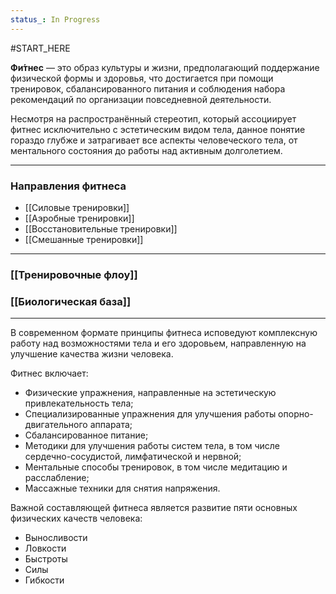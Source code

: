 ```yaml
---
status_: In Progress
---
```

#START_HERE

**Фи́тнес** — это образ культуры и жизни, предполагающий поддержание физической формы и здоровья, что достигается при помощи тренировок, сбалансированного питания и соблюдения набора рекомендаций по организации повседневной деятельности.

Несмотря на распространённый стереотип, который ассоциирует фитнес исключительно с эстетическим видом тела, данное понятие гораздо глубже и затрагивает все аспекты человеческого тела, от ментального состояния до работы над активным долголетием.
___
### Направления фитнеса
- [[Силовые тренировки]]
- [[Аэробные тренировки]]
- [[Восстановительные тренировки]]
- [[Смешанные тренировки]]
___
### [[Тренировочные флоу]]
### [[Биологическая база]]
___
В современном формате принципы фитнеса исповедуют комплексную работу над возможностями тела и его здоровьем, направленную на улучшение качества жизни человека.

Фитнес включает:
- Физические упражнения, направленные на эстетическую привлекательность тела;
- Специализированные упражнения для улучшения работы опорно-двигательного аппарата;
- Сбалансированное питание;
- Методики для улучшения работы систем тела, в том числе сердечно-сосудистой, лимфатической и нервной;
- Ментальные способы тренировок, в том числе медитацию и расслабление;
- Массажные техники для снятия напряжения.

Важной составляющей фитнеса является развитие пяти основных физических качеств человека:
- Выносливости
- Ловкости
- Быстроты
- Силы
- Гибкости

